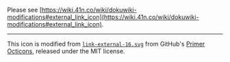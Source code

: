 Please see [https://wiki.41n.co/wiki/dokuwiki-modifications#external_link_icon](https://wiki.41n.co/wiki/dokuwiki-modifications#external_link_icon).

---

This icon is modified from [`link-external-16.svg`](https://github.com/primer/octicons/blob/main/icons/link-external-16.svg) from GitHub's [Primer Octicons](https://github.com/primer/octicons), released under the MIT license. 
